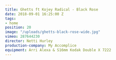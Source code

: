 ```yaml
---
title: Ghetts ft Kojey Radical - Black Rose
date: 2018-09-01 16:25:00 Z
tags:
- home
position: 20
image: "/uploads/ghetts-black-rose-wide.jpg"
vimeo: 287644230
director: Netti Hurley
production-company: My Accomplice
equipment: Arri Alexa & S16mm Kodak Double X 7222
---
```


